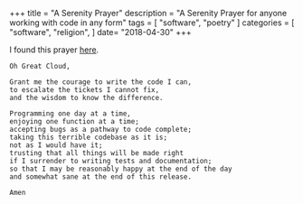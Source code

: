 +++
title = "A Serenity Prayer"
description = "A Serenity Prayer for anyone working with code in any form"
tags = [
    "software",
	"poetry"
]
categories = [
    "software",
    "religion",
]
date= "2018-04-30"
+++

I found this prayer [here](http://reverentgeek.com/developers-serenity-prayer/ "serenity prayer").

```
Oh Great Cloud,

Grant me the courage to write the code I can,
to escalate the tickets I cannot fix,
and the wisdom to know the difference.

Programming one day at a time,
enjoying one function at a time;
accepting bugs as a pathway to code complete;
taking this terrible codebase as it is;
not as I would have it;
trusting that all things will be made right
if I surrender to writing tests and documentation;
so that I may be reasonably happy at the end of the day
and somewhat sane at the end of this release.

Amen
```
